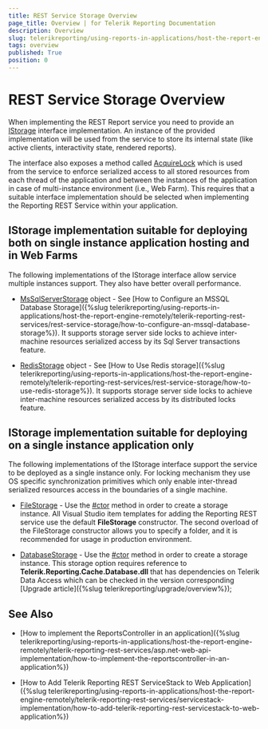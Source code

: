 ```yaml
---
title: REST Service Storage Overview
page_title: Overview | for Telerik Reporting Documentation
description: Overview
slug: telerikreporting/using-reports-in-applications/host-the-report-engine-remotely/telerik-reporting-rest-services/rest-service-storage/overview
tags: overview
published: True
position: 0
---
```


# REST Service Storage Overview



When implementing the REST Report service you need to provide an          [IStorage](/reporting/api/Telerik.Reporting.Cache.Interfaces.IStorage)          interface implementation. An instance of the provided implementation will be used from the service to         store its internal state (like active clients, interactivity state, rendered reports).       

The interface also exposes a method called          [AcquireLock](/reporting/api/Telerik.Reporting.Cache.Interfaces.IStorage#Telerik_Reporting_Cache_Interfaces_IStorage_AcquireLock_System_String_)          which is used from the service to enforce serialized access to all stored resources from each thread of         the application and between the instances of the application in case of multi-instance environment (i.e., Web Farm).         This requires that a suitable interface implementation should be selected when implementing the Reporting REST Service         within your application.       

## IStorage implementation suitable for deploying both on single instance application hosting and in Web Farms

The following implementations of the IStorage interface allow service multiple instances support.           They also have better overall performance.         

*  [MsSqlServerStorage](/reporting/api/Telerik.Reporting.Cache.MsSqlServerStorage)                object - See [How to Configure an MSSQL Database Storage]({%slug telerikreporting/using-reports-in-applications/host-the-report-engine-remotely/telerik-reporting-rest-services/rest-service-storage/how-to-configure-an-mssql-database-storage%}). It supports storage server side locks to achieve               inter-machine resources serialized access by its Sql Server transactions feature.             

*  [RedisStorage](/reporting/api/Telerik.Reporting.Cache.StackExchangeRedis.RedisStorage)                object - See [How to Use Redis storage]({%slug telerikreporting/using-reports-in-applications/host-the-report-engine-remotely/telerik-reporting-rest-services/rest-service-storage/how-to-use-redis-storage%}). It supports storage server side locks to achieve               inter-machine resources serialized access by its distributed locks feature.             

## IStorage implementation suitable for deploying on a single instance application only

The following implementations of the IStorage interface support the service to be deployed as a single instance only.           For locking mechanism they use OS specific synchronization primitives which only enable inter-thread serialized resources access           in the boundaries of a single machine.         

*  [FileStorage](/reporting/api/Telerik.Reporting.Cache.File.FileStorage)  - Use the                [#ctor](/reporting/api/Telerik.Reporting.Cache.File.FileStorage#Telerik_Reporting_Cache_File_FileStorage_#ctor)                method in order to create a storage instance. All Visual Studio item templates for adding the Reporting REST service use the default               __FileStorage__  constructor. The second overload of the FileStorage constructor allows you to               specify a folder, and it is recommended for usage in production environment.             

*  [DatabaseStorage](/reporting/api/Telerik.Reporting.Cache.Database.DatabaseStorage)  - Use the                [#ctor](/reporting/api/Telerik.Reporting.Cache.Database.DatabaseStorage#Telerik_Reporting_Cache_Database_DatabaseStorage_#ctor)                method in order to create a storage instance. This storage option requires reference to __Telerik.Reporting.Cache.Database.dll__                that has dependencies on Telerik Data Access which can be checked in the version               corresponding [Upgrade article]({%slug telerikreporting/upgrade/overview%});             

## See Also


 * [How to implement the ReportsController in an application]({%slug telerikreporting/using-reports-in-applications/host-the-report-engine-remotely/telerik-reporting-rest-services/asp.net-web-api-implementation/how-to-implement-the-reportscontroller-in-an-application%})

 * [How to Add Telerik Reporting REST ServiceStack to Web Application]({%slug telerikreporting/using-reports-in-applications/host-the-report-engine-remotely/telerik-reporting-rest-services/servicestack-implementation/how-to-add-telerik-reporting-rest-servicestack-to-web-application%})

